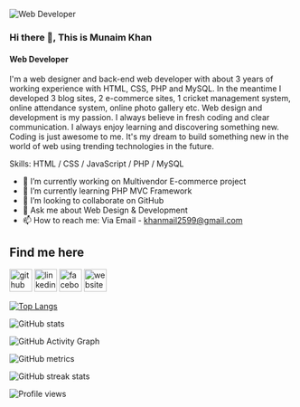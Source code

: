 ![Web Developer](https://scontent.fcgp4-1.fna.fbcdn.net/v/t39.30808-6/275456432_1023807121545593_3239345331787951633_n.jpg?_nc_cat=101&ccb=1-5&_nc_sid=e3f864&_nc_eui2=AeEhrpBd9IbY8PHrLedQ8rWBHB0yROuRYGccHTJE65FgZyvCtJjYNQoPW989RAWBLpq5wmZ9FaZ6g6rn0ijy-gvS&_nc_ohc=9DX7BYD8zTkAX_XrpbB&_nc_zt=23&_nc_ht=scontent.fcgp4-1.fna&oh=00_AT-wVOEgiSLxbG427sZdEb9ZX2lo3hnS-7womLtDjnzLDA&oe=622DA433)

### Hi there 👋, This is Munaim Khan
#### Web Developer

I'm a web designer and back-end web developer with about 3 years of working experience with HTML, CSS, PHP and MySQL. In the meantime I developed 3 blog sites, 2 e-commerce sites, 1 cricket management system, online attendance system, online photo gallery etc. Web design and development is my passion. I always believe in fresh coding and clear communication. I always enjoy learning and discovering something new. Coding is just awesome to me. It's my dream to build something new in the world of web using trending technologies in the future.

Skills: HTML / CSS / JavaScript / PHP / MySQL

- 🔭 I’m currently working on Multivendor E-commerce project 
- 🌱 I’m currently learning PHP MVC Framework 
- 👯 I’m looking to collaborate on GitHub 
- 💬 Ask me about Web Design & Development 
- 📫 How to reach me: Via Email - khanmail2599@gmail.com 


## Find me here
[<img src='https://cdn.jsdelivr.net/npm/simple-icons@3.0.1/icons/github.svg' alt='github' height='40'>](https://github.com/munaimpro)  [<img src='https://cdn.jsdelivr.net/npm/simple-icons@3.0.1/icons/linkedin.svg' alt='linkedin' height='40'>](https://www.linkedin.com/in/munaimpro/)  [<img src='https://cdn.jsdelivr.net/npm/simple-icons@3.0.1/icons/facebook.svg' alt='facebook' height='40'>](https://www.facebook.com/munaimpro)  [<img src='https://cdn.jsdelivr.net/npm/simple-icons@3.0.1/icons/icloud.svg' alt='website' height='40'>](https://codermunaimkhan.wordpress.com/)  

[![Top Langs](https://github-readme-stats.vercel.app/api/top-langs/?username=munaimpro)](https://github.com/anuraghazra/github-readme-stats)

![GitHub stats](https://github-readme-stats.vercel.app/api?username=munaimpro&show_icons=true)  

![GitHub Activity Graph](https://activity-graph.herokuapp.com/graph?username=munaimpro)  

![GitHub metrics](https://metrics.lecoq.io/munaimpro)  

![GitHub streak stats](https://github-readme-streak-stats.herokuapp.com/?user=munaimpro)  

![Profile views](https://gpvc.arturio.dev/munaimpro)  
